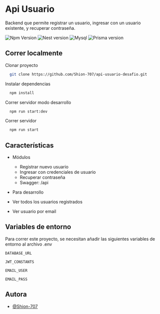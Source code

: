 
# Api Usuario

Backend que permite registrar un usuario, ingresar con un usuario existente, y recuperar contraseña.


<img src="https://img.shields.io/badge/Npm-v10.1.0-blue" alt="Npm Version"/>
<img src="https://img.shields.io/badge/NestJS-v10.4.7-red" alt="Nest version">
<img src="https://img.shields.io/badge/Database-MySQL-orange" alt="Mysql">
<img src="https://img.shields.io/badge/Prisma_ORM-v5.22.0-skyblue" alt="Prisma version">

## Correr localmente

Clonar proyecto

```bash
  git clone https://github.com/Shion-707/api-usuario-desafio.git
```

Instalar dependencias

```bash
  npm install
```
Correr servidor modo desarrollo

```bash
  npm run start:dev
```

Correr servidor

```bash
  npm run start
```


## Características

- Módulos
  - Registrar nuevo usuario
  - Ingresar con credenciales de usuario
  - Recuperar contraseña
  - Swagger: /api

-  Para desarrollo
  - Ver todos los usuarios registrados
  - Ver usuario por email

## Variables de entorno

Para correr este proyecto, se necesitan añadir las siguientes variables de entorno al archivo .env

`DATABASE_URL`

`JWT_CONSTANTS`

`EMAIL_USER`

`EMAIL_PASS`


## Autora

- [@Shion-707](https://www.github.com/Shion-707)

